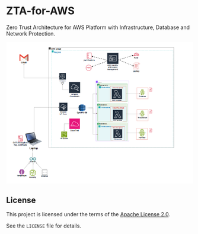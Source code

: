 # ZTA-for-AWS
 Zero Trust Architecture for AWS Platform with Infrastructure, Database and Network Protection.

![ZTA Architecture Diagram](CloudMap.png)


 ## License
This project is licensed under the terms of the [Apache License 2.0](LICENSE).

See the `LICENSE` file for details.
